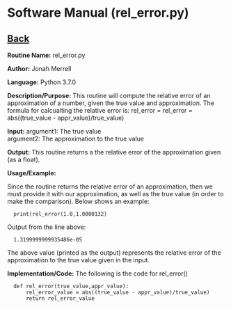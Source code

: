 # Software Manual (rel_error.py)

## [Back](../softwaremanual)

**Routine Name:**           rel_error.py

**Author:** Jonah Merrell

**Language:** Python 3.7.0

**Description/Purpose:** This routine will compute the relative error of an approximation of a number, given the
 true value and approximation. The formula for calcualting the relative error is: rel_error = rel_error = abs((true_value - appr_value)/true_value)

**Input:** argument1: The true value<br>
		   argument2: The approximation to the true value

**Output:** This routine returns a the relative error of the approximation given (as a float).

**Usage/Example:**

Since the routine returns the relative error of an approximation, then we must provide it with our approximation, as well
 as the true value (in order to make the comparison). Below shows an example:

      print(rel_error(1.0,1.0000132)

Output from the line above:

      1.3199999999935486e-05

The above value (printed as the output) represents the relative error of the approximation to the true value given in the input.

**Implementation/Code:** The following is the code for rel_error()


      def rel_error(true_value,appr_value):
          rel_error_value = abs((true_value - appr_value)/true_value)
          return rel_error_value
